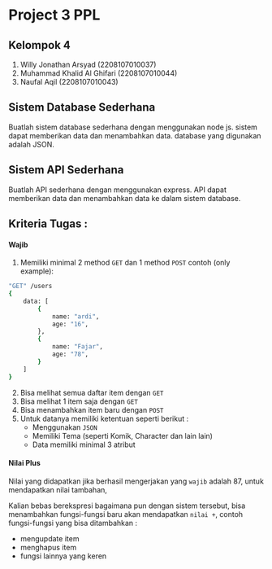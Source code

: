 # Project 3 PPL

## Kelompok 4

1. Willy Jonathan Arsyad (2208107010037)
2. Muhammad Khalid Al Ghifari (2208107010044)
3. ⁠Naufal Aqil (2208107010043)

## Sistem Database Sederhana

Buatlah sistem database sederhana dengan menggunakan node js. sistem dapat memberikan data dan menambahkan data. database yang digunakan adalah JSON.

## Sistem API Sederhana

Buatlah API sederhana dengan menggunakan express. API dapat memberikan data dan menambahkan data ke dalam sistem database.

## Kriteria Tugas :

#### Wajib

1. Memiliki minimal 2 method `GET` dan 1 method `POST`
   contoh (only example):

```bash
"GET" /users
{
    data: [
        {
            name: "ardi",
            age: "16",
        },
        {
            name: "Fajar",
            age: "78",
        }
    ]
}
```

2. Bisa melihat semua daftar item dengan `GET`
3. Bisa melihat 1 item saja dengan `GET`
4. Bisa menambahkan item baru dengan `POST`
5. Untuk datanya memiliki ketentuan seperti berikut :
    - Menggunakan `JSON`
    - Memiliki Tema (seperti Komik, Character dan lain lain)
    - Data memiliki minimal 3 atribut

#### Nilai Plus

Nilai yang didapatkan jika berhasil mengerjakan yang `wajib` adalah 87, untuk mendapatkan nilai tambahan,

Kalian bebas berekspresi bagaimana pun dengan sistem tersebut, bisa menambahkan fungsi-fungsi baru akan mendapatkan `nilai +`, contoh fungsi-fungsi yang bisa ditambahkan :

-   mengupdate item
-   menghapus item
-   fungsi lainnya yang keren
